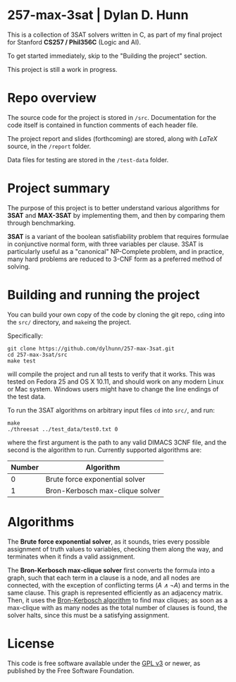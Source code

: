 257-max-3sat | Dylan D. Hunn
============================


This is a collection of 3SAT solvers written in C, as part of my final project for Stanford **CS257 / Phil356C** (Logic and AI).

To get started immediately, skip to the "Building the project" section.

This project is still a work in progress.

Repo overview
=============

The source code for the project is stored in `/src`. Documentation for the code itself is contained in function comments of each header file.

The project report and slides (forthcoming) are stored, along with *LaTeX* source, in the `/report` folder.

Data files for testing are stored in the `/test-data` folder.

Project summary
===============

The purpose of this project is to better understand various algorithms for **3SAT** and **MAX-3SAT** by implementing them, and then by comparing them through benchmarking.

**3SAT** is a variant of the boolean satisfiability problem that requires formulae in conjunctive normal form, with three variables per clause. 3SAT is particularly useful as a "canonical" NP-Complete problem, and in practice, many hard problems are reduced to 3-CNF form as a preferred method of solving. 

Building and running the project
================================

You can build your own copy of the code by cloning the git repo, `cd`ing into the `src/` directory, and `make`ing the project.

Specifically:

    git clone https://github.com/dylhunn/257-max-3sat.git
    cd 257-max-3sat/src
    make test
will compile the project and run all tests to verify that it works. This was tested on Fedora 25 and OS X 10.11, and should work on any modern Linux or Mac system. Windows users might have to change the line endings of the test data.

To run the 3SAT algorithms on arbitrary input files `cd` into `src/`, and run:

	make
    ./threesat ../test_data/test0.txt 0
where the first argument is the path to any valid DIMACS 3CNF file, and the second is the algorithm to run. Currently supported algorithms are:

Number | Algorithm
--- | ---
0 | Brute force exponential solver
1 | Bron-Kerbosch max-clique solver

Algorithms
==========

The **Brute force exponential solver**, as it sounds, tries every possible assignment of truth values to variables, checking them along the way, and terminates when it finds a valid assignment.

The **Bron-Kerbosch max-clique solver** first converts the formula into a graph, such that each term in a clause is a node, and all nodes are connected, with the exception of conflicting terms (*A ∧ ¬A*) and terms in the same clause. This graph is represented efficiently as an adjacency matrix. Then, it uses the [Bron-Kerbosch algorithm](https://en.wikipedia.org/wiki/Bron%E2%80%93Kerbosch_algorithm) to find max cliques; as soon as a max-clique with as many nodes as the total number of clauses is found, the solver halts, since this must be a satisfying assignment.

License
=======

This code is free software available under the [GPL v3](https://www.gnu.org/licenses/gpl-3.0.en.html) or newer, as published by the Free Software Foundation.